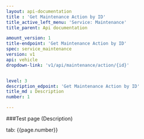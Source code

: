 ```yaml
---
layout: api-documentation
title : 'Get Maintenance Action by ID'
title_active_left_menu: 'Service: Maintenance'
title_parent: Api documentation

amount_version: 1
title-endpoint: 'Get Maintenance Action by ID'
spec: service_maintenance
version: v1
api: vehicle
dropdown-link: 'v1/api/maintenance/action/{id}'


level: 3
description_edpoint: 'Get Maintenance Action by ID'
title_md : Description
number: 1

---
```



###Test page (Description)

tab: {{page.number}}

